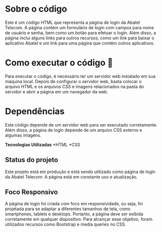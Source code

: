 # Sobre o código
Este é um código HTML que representa a página de login da Abatel Telecom. A página contém um formulário de login com campos para nome de usuário e senha, bem como um botão para efetuar o login. Além disso, a página inclui alguns links para outros recursos, como um link para baixar o aplicativo Abatel e um link para uma página que contém outros aplicativos.

# Como executar o código 👋

Para executar o código, é necessário ter um servidor web instalado em sua máquina local. Depois de configurar o servidor web, basta colocar o arquivo HTML e os arquivos CSS e imagens relacionados na pasta do servidor e abrir a página em um navegador da web.

# Dependências
Este código depende de um servidor web para ser executado corretamente. Além disso, a página de login depende de um arquivo CSS externo e algumas imagens.


**Tecnologias Utilizadas**
*HTML
*CSS

## Status do projeto

Este projeto está em produção e está sendo utilizado como página de login da Abatel Telecom. A página está em constante uso e atualização.

## Foco Responsivo
A página de login foi criada com foco em responsividade, ou seja, foi projetada para se adaptar a diferentes tamanhos de tela, como smartphones, tablets e desktops. Portanto, a página deve ser exibida corretamente em qualquer dispositivo. Para alcançar esse objetivo, foram utilizados recursos como Bootstrap e media queries no CSS.

